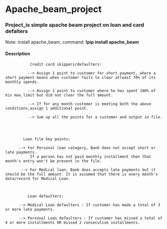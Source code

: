 <h1>Apache_beam_project</h1>
<h3>Project_is simple apache beam project on loan and card defalters</h3>
<p>Note: install apache_beam, command: <strong>!pip install apache_beam</strong></p>
<h4>Description</h4>

<p>

               Credit card skippers/defaulters:

              --> Assign 1 point to customer for short payment, where a short payment means when customer fails to clear atleast 70% of its monthly spends.

              --> Assign 1 point to customer where he has spent 100% of his max_limit but did not clear the full amount.

              --> If for any month customer is meeting both the above conditions,assign 1 additional point.

              --> Sum up all the points for a customer and output in file.




            Loan file key points:

          --> For Personal loan category, Bank does not accept short or late payments.
               If a person has not paid monthly installment then that month's entry won't be present in the file.

           --> For Medical loan, Bank does accepts late payments but it should be the full amount. It is assumed that there is every month's data/record for Medical Loan.


          
              Loan defaulters:

          --> Medical Loan defaulters : If customer has made a total of 3 or more late payments.

          --> Personal Loan defaulters : If customer has missed a total of 4 or more installments OR missed 2 consecutive installments.
</p>


